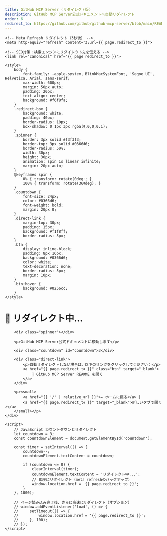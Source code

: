 ```yaml
---
title: GitHub MCP Server (リダイレクト版)
description: GitHub MCP Server公式ドキュメントへ自動リダイレクト
order: 6
redirect_to: https://github.com/github/github-mcp-server/blob/main/README.md
---
```


<!DOCTYPE html>
<html lang="ja">
<head>
    <meta charset="UTF-8">
    <meta name="viewport" content="width=device-width, initial-scale=1.0">
    <title>{{ page.title }}</title>
    
    <!-- Meta Refresh リダイレクト（3秒後） -->
    <meta http-equiv="refresh" content="3;url={{ page.redirect_to }}">
    
    <!-- SEO対策：検索エンジンにリダイレクト先を伝える -->
    <link rel="canonical" href="{{ page.redirect_to }}">
    
    <style>
        body {
            font-family: -apple-system, BlinkMacSystemFont, 'Segoe UI', Helvetica, Arial, sans-serif;
            max-width: 600px;
            margin: 50px auto;
            padding: 20px;
            text-align: center;
            background: #f6f8fa;
        }
        .redirect-box {
            background: white;
            padding: 40px;
            border-radius: 10px;
            box-shadow: 0 1px 3px rgba(0,0,0,0.1);
        }
        .spinner {
            border: 3px solid #f3f3f3;
            border-top: 3px solid #0366d6;
            border-radius: 50%;
            width: 30px;
            height: 30px;
            animation: spin 1s linear infinite;
            margin: 20px auto;
        }
        @keyframes spin {
            0% { transform: rotate(0deg); }
            100% { transform: rotate(360deg); }
        }
        .countdown {
            font-size: 24px;
            color: #0366d6;
            font-weight: bold;
            margin: 20px 0;
        }
        .direct-link {
            margin-top: 30px;
            padding: 15px;
            background: #f1f8ff;
            border-radius: 5px;
        }
        .btn {
            display: inline-block;
            padding: 8px 16px;
            background: #0366d6;
            color: white;
            text-decoration: none;
            border-radius: 5px;
            margin: 10px;
        }
        .btn:hover {
            background: #0256cc;
        }
    </style>
</head>
<body>
    <div class="redirect-box">
        <h1>🔄 リダイレクト中...</h1>
        
        <div class="spinner"></div>
        
        <p>GitHub MCP Server公式ドキュメントに移動します</p>
        
        <div class="countdown" id="countdown">3</div>
        
        <div class="direct-link">
            <p>自動リダイレクトしない場合は、以下のリンクをクリックしてください：</p>
            <a href="{{ page.redirect_to }}" class="btn" target="_blank">
                📄 GitHub MCP Server README を開く
            </a>
        </div>
        
        <p><small>
            <a href="{{ '/' | relative_url }}">← ホームに戻る</a> | 
            <a href="{{ page.redirect_to }}" target="_blank">新しいタブで開く ↗</a>
        </small></p>
    </div>

    <script>
        // JavaScript カウントダウンとリダイレクト
        let countdown = 3;
        const countdownElement = document.getElementById('countdown');
        
        const timer = setInterval(() => {
            countdown--;
            countdownElement.textContent = countdown;
            
            if (countdown <= 0) {
                clearInterval(timer);
                countdownElement.textContent = 'リダイレクト中...';
                // 即座にリダイレクト（meta refreshのバックアップ）
                window.location.href = '{{ page.redirect_to }}';
            }
        }, 1000);
        
        // ページ読み込み完了後、さらに高速にリダイレクト（オプション）
        // window.addEventListener('load', () => {
        //     setTimeout(() => {
        //         window.location.href = '{{ page.redirect_to }}';
        //     }, 100);
        // });
    </script>
</body>
</html>
